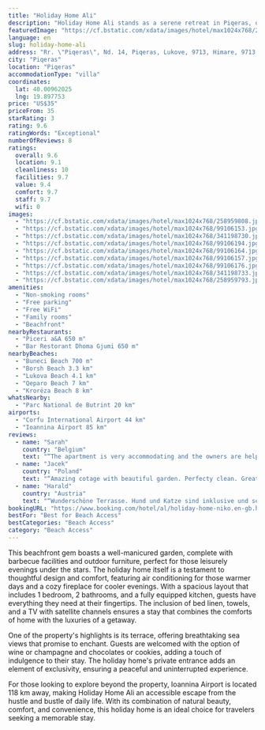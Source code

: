 ```yaml
---
title: "Holiday Home Ali"
description: "Holiday Home Ali stands as a serene retreat in Piqeras, offering guests a unique blend of comfort and scenic beauty."
featuredImage: "https://cf.bstatic.com/xdata/images/hotel/max1024x768/258959808.jpg?k=81c575e1272c5fb38bdaa119844075f3995acd48ea22443b60f7cdeff6ad9767&o=&hp=1"
language: en
slug: holiday-home-ali
address: "Rr. \"Piqeras\", Nd. 14, Piqeras, Lukove, 9713, Himare, 9713 Piqeras, Albania"
city: "Piqeras"
location: "Piqeras"
accommodationType: "villa"
coordinates:
  lat: 40.00962025
  lng: 19.897753
price: "US$35"
priceFrom: 35
starRating: 3
rating: 9.6
ratingWords: "Exceptional"
numberOfReviews: 8
ratings:
  overall: 9.6
  location: 9.1
  cleanliness: 10
  facilities: 9.7
  value: 9.4
  comfort: 9.7
  staff: 9.7
  wifi: 0
images:
  - "https://cf.bstatic.com/xdata/images/hotel/max1024x768/258959808.jpg?k=81c575e1272c5fb38bdaa119844075f3995acd48ea22443b60f7cdeff6ad9767&o=&hp=1"
  - "https://cf.bstatic.com/xdata/images/hotel/max1024x768/99106153.jpg?k=b387c45428c6535302b508926f2b842124c87049c6ddd44a247d15ac7d6c8579&o=&hp=1"
  - "https://cf.bstatic.com/xdata/images/hotel/max1024x768/341198730.jpg?k=1d757ac970674efc9b7122f430b6eecaf7411cee9e66efba2f51302c8fcd529b&o=&hp=1"
  - "https://cf.bstatic.com/xdata/images/hotel/max1024x768/99106194.jpg?k=0eb231e8470ac36c2fe0b66e3442ca565a8e61a565bee6d28868fc9b0a04267f&o=&hp=1"
  - "https://cf.bstatic.com/xdata/images/hotel/max1024x768/99106164.jpg?k=e578504d5bf5d375a28e8b0979f0411698ad08e7137fdc0df48ca69095212ffe&o=&hp=1"
  - "https://cf.bstatic.com/xdata/images/hotel/max1024x768/99106157.jpg?k=9361370d7d8ec566cdd2f7a10bd1bfe218f5154d403420b599d7b0dd1c51c98a&o=&hp=1"
  - "https://cf.bstatic.com/xdata/images/hotel/max1024x768/99106176.jpg?k=27afc4b7cf4f08d3f6cf7fddd64ffc60d599364b9a455c6ae1dae4963c721faf&o=&hp=1"
  - "https://cf.bstatic.com/xdata/images/hotel/max1024x768/341198733.jpg?k=282f2a1f5faab6229d0e8112f02955917b3df6e2febadf1db75f883d0f76d591&o=&hp=1"
  - "https://cf.bstatic.com/xdata/images/hotel/max1024x768/258959793.jpg?k=bcbc3ac83185169ab4aaa2d0e48c71b56749ad468e3207bad05cd0b3c82f98b9&o=&hp=1"
amenities:
  - "Non-smoking rooms"
  - "Free parking"
  - "Free WiFi"
  - "Family rooms"
  - "Beachfront"
nearbyRestaurants:
  - "Piceri a&A 650 m"
  - "Bar Restorant Dhoma Gjumi 650 m"
nearbyBeaches:
  - "Buneci Beach 700 m"
  - "Borsh Beach 3.3 km"
  - "Lukova Beach 4.1 km"
  - "Qeparo Beach 7 km"
  - "Krorëza Beach 8 km"
whatsNearby:
  - "Parc National de Butrint 20 km"
airports:
  - "Corfu International Airport 44 km"
  - "Ioannina Airport 85 km"
reviews:
  - name: "Sarah"
    country: "Belgium"
    text: "“The apartment is very accommodating and the owners are helpful. The absolute plus of the accommodation is the outer space, it is gorgeous! It is being taken care of with lots of love, there are so many nice corners to just relax and look at the...”"
  - name: "Jacek"
    country: "Poland"
    text: "“Amazing cotage with beautiful garden. Perfecty clean. Great location in peacefu, lovely village. Close to two beaches. It was a very good time.”"
  - name: "Harald"
    country: "Austria"
    text: "“Wunderschöne Terrasse. Hund und Katze sind inklusive und sehr nett”"
bookingURL: "https://www.booking.com/hotel/al/holiday-home-niko.en-gb.html?aid=8035640"
bestFor: "Best for Beach Access"
bestCategories: "Beach Access"
category: "Beach Access"
---
```


This beachfront gem boasts a well-manicured garden, complete with barbecue facilities and outdoor furniture, perfect for those leisurely evenings under the stars. The holiday home itself is a testament to thoughtful design and comfort, featuring air conditioning for those warmer days and a cozy fireplace for cooler evenings. With a spacious layout that includes 1 bedroom, 2 bathrooms, and a fully equipped kitchen, guests have everything they need at their fingertips. The inclusion of bed linen, towels, and a TV with satellite channels ensures a stay that combines the comforts of home with the luxuries of a getaway.

One of the property's highlights is its terrace, offering breathtaking sea views that promise to enchant. Guests are welcomed with the option of wine or champagne and chocolates or cookies, adding a touch of indulgence to their stay. The holiday home's private entrance adds an element of exclusivity, ensuring a peaceful and uninterrupted experience.

For those looking to explore beyond the property, Ioannina Airport is located 118 km away, making Holiday Home Ali an accessible escape from the hustle and bustle of daily life. With its combination of natural beauty, comfort, and convenience, this holiday home is an ideal choice for travelers seeking a memorable stay.